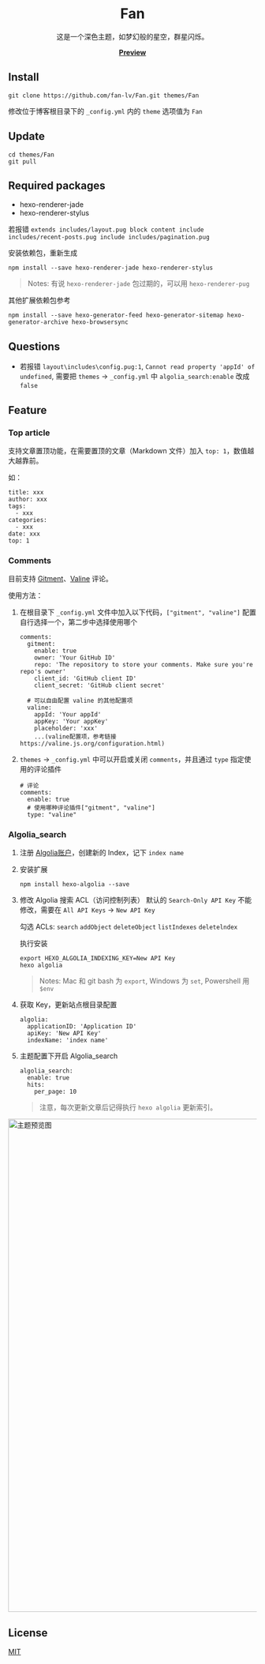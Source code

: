 <h1 align="center">Fan</h1>
<p align="center">这是一个深色主题，如梦幻般的星空，群星闪烁。</p>
<p align="center"><a href="https://lv-fan.gitee.io/"><b>Preview</b></a></p>

## Install

```
git clone https://github.com/fan-lv/Fan.git themes/Fan
```
修改位于博客根目录下的 `_config.yml` 内的 `theme` 选项值为 `Fan`

## Update

```
cd themes/Fan
git pull
```

## Required packages

- hexo-renderer-jade
- hexo-renderer-stylus

若报错 `extends includes/layout.pug block content include includes/recent-posts.pug include includes/pagination.pug`

安装依赖包，重新生成
```
npm install --save hexo-renderer-jade hexo-renderer-stylus
```

> Notes: 有说 `hexo-renderer-jade` 包过期的，可以用 `hexo-renderer-pug`

其他扩展依赖包参考
```
npm install --save hexo-generator-feed hexo-generator-sitemap hexo-generator-archive hexo-browsersync
```

## Questions
- 若报错 `layout\includes\config.pug:1`, `Cannot read property 'appId' of undefined`, 需要把 `themes` -> `_config.yml` 中 `algolia_search:enable` 改成 `false`

## Feature
### Top article

支持文章置顶功能，在需要置顶的文章（Markdown 文件）加入 `top: 1`，数值越大越靠前。

如：
```
title: xxx
author: xxx
tags:
  - xxx
categories:
  - xxx
date: xxx
top: 1
```

### Comments
目前支持 [Gitment](https://github.com/imsun/gitment)、[Valine](https://valine.js.org/) 评论。

使用方法：
1. 在根目录下 `_config.yml` 文件中加入以下代码，`["gitment", "valine"]` 配置自行选择一个，第二步中选择使用哪个
    ```
    comments:
      gitment:
        enable: true
        owner: 'Your GitHub ID'
        repo: 'The repository to store your comments. Make sure you're repo's owner'
        client_id: 'GitHub client ID'
        client_secret: 'GitHub client secret'
 
      # 可以自由配置 valine 的其他配置项
      valine:
        appId: 'Your appId'
        appKey: 'Your appKey'
        placeholder: 'xxx'
        ...(valine配置项，参考链接 https://valine.js.org/configuration.html)
    ```
 
2. `themes` -> `_config.yml` 中可以开启或关闭 `comments`，并且通过 `type` 指定使用的评论插件
    ```
    # 评论
    comments:
      enable: true
      # 使用哪种评论插件["gitment", "valine"]
      type: "valine"
    ```

### Algolia_search

1. 注册 [Algolia账户](https://www.algolia.com/users/sign_in)，创建新的 Index，记下 `index name`

2. 安装扩展
    ```
    npm install hexo-algolia --save
    ```

3. 修改 Algolia 搜索 ACL（访问控制列表）
    默认的 `Search-Only API Key` 不能修改，需要在 `All API Keys` -> `New API Key`

    勾选 ACLs: `search` `addObject` `deleteObject` `listIndexes` `deletelndex`
    
    执行安装
    ```
    export HEXO_ALGOLIA_INDEXING_KEY=New API Key
    hexo algolia
    ```
    > Notes: Mac 和 git bash 为 `export`, Windows 为 `set`, Powershell 用 `$env`
 
4. 获取 Key，更新站点根目录配置
    ```
    algolia:
      applicationID: 'Application ID'
      apiKey: 'New API Key'
      indexName: 'index name'
    ```

5. 主题配置下开启 Algolia_search
    ```
    algolia_search:
      enable: true
      hits:
        per_page: 10
    ```
    > 注意，每次更新文章后记得执行 `hexo algolia` 更新索引。

<img width='999' src='https://lvfan.xyz/blog_demo.png' alt='主题预览图'>

## License
[MIT](https://opensource.org/licenses/MIT)

